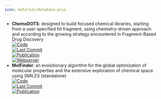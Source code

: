 ```yaml
---
icon: material/database-plus
---
```


- **ChemoDOTS**: designed to build focused chemical libraries, starting from a user-specified hit fragment, using chemistry-driven approach and according to the growing strategy encountered in Fragment-Based Drug Discovery  
	[![Code](https://img.shields.io/github/stars/iSCBTeam/ChemoDOTS?style=for-the-badge&logo=github)](https://github.com/iSCBTeam/ChemoDOTS)  
	[![Last Commit](https://img.shields.io/github/last-commit/iSCBTeam/ChemoDOTS?style=for-the-badge&logo=github)](https://github.com/iSCBTeam/ChemoDOTS)  
	[![Publication](https://img.shields.io/badge/Publication-Citations:0-blue?style=for-the-badge&logo=bookstack)](https://doi.org/10.1093/nar/gkae326)  
	[![Webserver](https://img.shields.io/badge/Webserver-online-brightgreen?style=for-the-badge&logo=cachet&logoColor=65FF8F)](https://chemodots.marseille.inserm.fr/)  
- **MolFinder**: an evolutionary algorithm for the global optimization of molecular properties and the extensive exploration of chemical space using SMILES (standalone)  
	[![Code](https://img.shields.io/github/stars/duaibeom/MolFinder?style=for-the-badge&logo=github)](https://github.com/duaibeom/MolFinder)  
	[![Last Commit](https://img.shields.io/github/last-commit/duaibeom/MolFinder?style=for-the-badge&logo=github)](https://github.com/duaibeom/MolFinder)  
	[![Publication](https://img.shields.io/badge/Publication-Citations:38-blue?style=for-the-badge&logo=bookstack)](https://doi.org/10.1186/s13321-021-00501-7)  
